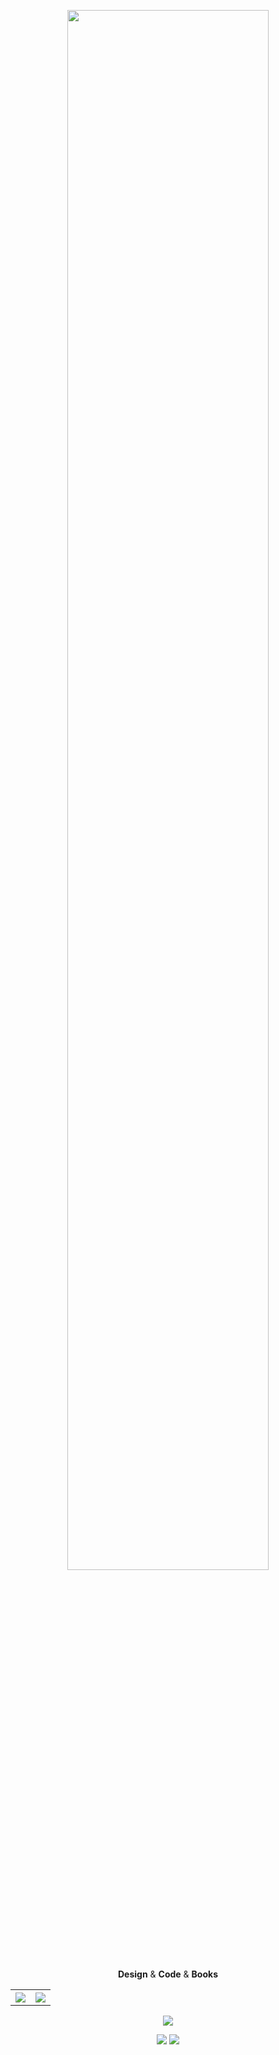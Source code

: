<p align="center"><img src="https://github.com/SoulNaturalist/SoulNaturalist/blob/main/greeting.png" width="80%"/></p>
<p align="middle">
  <b>Design</b> & <b>Code</b> & <b>Books</b>
</p>
<p align="center">
  <table>
    <tr>
          <th><img  style="max-width: 100%;" src="https://github-readme-stats.vercel.app/api?username=SoulNaturalist&hide_border=true&theme=midnight-purple&count_private=true"/></th>
          <th><img  style="max-width: 100%;" src="https://github-readme-stats.vercel.app/api/top-langs/?username=SoulNaturalist&show_icons=true&hide_border=true"/></th>
    </tr>
  </table>
</p>
<p align="center"><img  style="max-width: 100%;" src="https://www.codewars.com/users/MindBreakerGM/badges/large"/></p>
<p align="middle">
  <a href="https://github.com/SoulNaturalist/BookList"><img  style="max-width: 100%;" src="https://github-readme-stats.vercel.app/api/pin/?username=SoulNaturalist&repo=BookList&theme=midnight-purple"/></a>
  <a href="https://github.com/SoulNaturalist/MindComponentsReact"><img  style="max-width: 100%;" src="https://github-readme-stats.vercel.app/api/pin/?username=SoulNaturalist&repo=MindComponentsReact&theme=midnight-purple"/></a>
</p>
